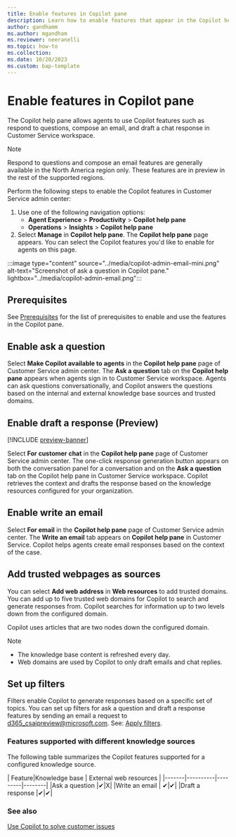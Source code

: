 ```yaml
---
title: Enable features in Copilot pane
description: Learn how to enable features that appear in the Copilot help pane to increase agent productivity in Customer Service workspace.
author: gandhamm
ms.author: mgandham
ms.reviewer: neeranelli
ms.topic: how-to 
ms.collection: 
ms.date: 10/20/2023
ms.custom: bap-template 
---
```


# Enable features in Copilot pane

The Copilot help pane allows agents to use Copilot features such as respond to questions, compose an email, and draft a chat response in Customer Service workspace.

> [!NOTE]
> Respond to questions and compose an email features are generally available in the North America region only. These features are in preview in the rest of the supported regions.

Perform the following steps to enable the Copilot features in Customer Service admin center:

1. Use one of the following navigation options:
      - **Agent Experience** > **Productivity** > **Copilot help pane**
      - **Operations** > **Insights** > **Copilot help pane**
1. Select **Manage** in **Copilot help pane**. The **Copilot help pane** page appears. You can select the Copilot features you'd like to enable for agents on this page.

  :::image type="content" source="../media/copilot-admin-email-mini.png" alt-text="Screenshot of ask a question in Copilot pane." lightbox="../media/copilot-admin-email.png":::

## Prerequisites

See [Prerequisites](configure-copilot-features.md#prerequisites) for the list of prerequisites to enable and use the features in the Copilot pane.

## Enable ask a question

Select **Make Copilot available to agents** in the **Copilot help pane** page of Customer Service admin center. The **Ask a question** tab on the **Copilot help pane** appears when agents sign in to Customer Service workspace. Agents can ask questions conversationally, and Copilot answers the questions based on the internal and external knowledge base sources and trusted domains.

## Enable draft a response (Preview)

[!INCLUDE [preview-banner](../../../shared-content/shared/preview-includes/preview-note.md)]

Select **For customer chat** in the **Copilot help pane** page of Customer Service admin center. The one-click response generation button appears on both the conversation panel for a conversation and on the **Ask a question** tab on the Copilot help pane in Customer Service workspace. Copilot retrieves the context and drafts the response based on the knowledge resources configured for your organization.

## Enable write an email 

Select **For email** in the **Copilot help pane** page of Customer Service admin center. The **Write an email** tab appears on **Copilot help pane** in Customer Service. Copilot helps agents create email responses based on the context of the case.

## Add trusted webpages as sources

You can select **Add web address** in **Web resources** to add trusted domains. You can add up to five trusted web domains for Copilot to search and generate responses from. Copilot searches for information up to two levels down from the configured domain.

Copilot uses articles that are two nodes down the configured domain.

> [!NOTE]
> - The knowledge base content is refreshed every day.
> - Web domains are used by Copilot to only draft emails and chat replies.

## Set up filters

Filters enable Copilot to generate responses based on a specific set of topics. You can set up filters for ask a question and draft a response features by sending an email a request to d365_csaipreview@microsoft.com. See: [Apply filters](../use/use-copilot-features.md#apply-filters).

### Features supported with different knowledge sources

The following table summarizes the Copilot features supported for a configured knowledge source.

| Feature|Knowledge base | External web resources |
|-------|----------|---------|--------|
|Ask a question |✔|X|
|Write an email | ✔|✔|
|Draft a response |✔|✔|

### See also

[Use Copilot to solve customer issues](../use/use-copilot-features.md)
